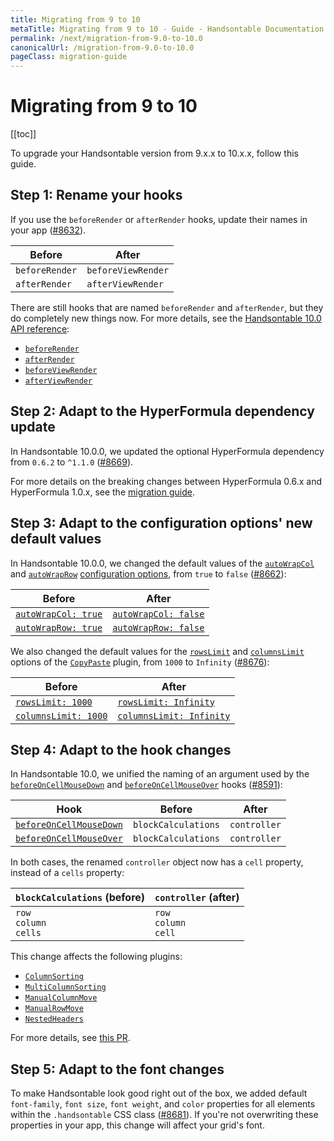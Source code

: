 ```yaml
---
title: Migrating from 9 to 10
metaTitle: Migrating from 9 to 10 - Guide - Handsontable Documentation
permalink: /next/migration-from-9.0-to-10.0
canonicalUrl: /migration-from-9.0-to-10.0
pageClass: migration-guide
---
```


# Migrating from 9 to 10

[[toc]]

To upgrade your Handsontable version from 9.x.x to 10.x.x, follow this guide.

## Step 1: Rename your hooks

If you use the `beforeRender` or `afterRender` hooks, update their names in your app ([#8632](https://github.com/handsontable/handsontable/pull/8632)).

| Before         | After              |
| -------------- | ------------------ |
| `beforeRender` | `beforeViewRender` |
| `afterRender`  | `afterViewRender`  |

There are still hooks that are named `beforeRender` and `afterRender`, but they do completely new things now. For more details, see the [Handsontable 10.0 API reference](@/api/hooks.md):
- [`beforeRender`](@/api/hooks.md#beforerender)
- [`afterRender`](@/api/hooks.md#afterrender)
- [`beforeViewRender`](@/api/hooks.md#beforeviewrender)
- [`afterViewRender`](@/api/hooks.md#afterviewrender)

## Step 2: Adapt to the HyperFormula dependency update

In Handsontable 10.0.0, we updated the optional HyperFormula dependency from `0.6.2` to `^1.1.0` ([#8669](https://github.com/handsontable/handsontable/pull/8669)).

For more details on the breaking changes between HyperFormula 0.6.x and HyperFormula 1.0.x, see the [migration guide](https://handsontable.github.io/hyperformula/guide/migration-from-0.6-to-1.0.html).

## Step 3: Adapt to the configuration options' new default values

In Handsontable 10.0.0, we changed the default values of the [`autoWrapCol`](@/api/options.md#autowrapcol) and [`autoWrapRow`](@/api/options.md#autowraprow) [configuration options](@/guides/getting-started/setting-options.md), from `true` to `false` ([#8662](https://github.com/handsontable/handsontable/pull/8662)):

| Before                                              | After                                                |
| --------------------------------------------------- | ---------------------------------------------------- |
| [`autoWrapCol: true`](@/api/options.md#autowrapcol) | [`autoWrapCol: false`](@/api/options.md#autowrapcol) |
| [`autoWrapRow: true`](@/api/options.md#autowraprow) | [`autoWrapRow: false`](@/api/options.md#autowraprow) |

We also changed the default values for the [`rowsLimit`](@/api/copyPaste.md#rowslimit) and [`columnsLimit`](@/api/copyPaste.md#columnslimit) options of the [`CopyPaste`](@/api/copyPaste.md) plugin, from `1000` to `Infinity` ([#8676](https://github.com/handsontable/handsontable/pull/8676)):

| Before                                                  | After                                                       |
| ------------------------------------------------------- | ----------------------------------------------------------- |
| [`rowsLimit: 1000`](@/api/copyPaste.md#rowslimit)       | [`rowsLimit: Infinity`](@/api/copyPaste.md#rowslimit)       |
| [`columnsLimit: 1000`](@/api/copyPaste.md#columnslimit) | [`columnsLimit: Infinity`](@/api/copyPaste.md#columnslimit) |

## Step 4: Adapt to the hook changes

In Handsontable 10.0, we unified the naming of an argument used by the [`beforeOnCellMouseDown`](@/api/hooks.md#beforeoncellmousedown) and [`beforeOnCellMouseOver`](@/api/hooks.md#beforeoncellmouseover) hooks ([#8591](https://github.com/handsontable/handsontable/pull/8591)):

| Hook                                                            | Before              | After        |
| --------------------------------------------------------------- | ------------------- | ------------ |
| [`beforeOnCellMouseDown`](@/api/hooks.md#beforeoncellmousedown) | `blockCalculations` | `controller` |
| [`beforeOnCellMouseOver`](@/api/hooks.md#beforeoncellmouseover) | `blockCalculations` | `controller` |

In both cases, the renamed `controller` object now has a `cell` property, instead of a `cells` property:

| `blockCalculations` (before) | `controller` (after)        |
| ---------------------------- | --------------------------- |
| `row`<br>`column`<br>`cells` | `row`<br>`column`<br>`cell` |

This change affects the following plugins:
- [`ColumnSorting`](@/api/columnSorting.md)
- [`MultiColumnSorting`](@/api/multiColumnSorting.md)
- [`ManualColumnMove`](@/api/manualColumnMove.md)
- [`ManualRowMove`](@/api/manualRowMove.md)
- [`NestedHeaders`](@/api/nestedHeaders.md)

For more details, see [this PR](https://github.com/handsontable/handsontable/pull/8591).

## Step 5: Adapt to the font changes

To make Handsontable look good right out of the box, we added default `font-family`, `font size`, `font weight`, and `color` properties for all elements within the `.handsontable` CSS class ([#8681](https://github.com/handsontable/handsontable/pull/8681)). If you're not overwriting these properties in your app, this change will affect your grid's font.
